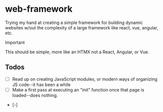 # web-framework
Trying my hand at creating a simple framework for building dynamic websites w/out the complexity of a large framework like react, vue, angular, etc.

> [!IMPORTANT]
> This should be simple, more like an HTMX not a React, Angular, or Vue.

## Todos
- [ ] Read up on creating JavaScript modules, or modern ways of organizing JS code--it has been a while
- [ ] Make a first pass at executing an "init" function once that page is loaded--does nothing.
- [-] 

